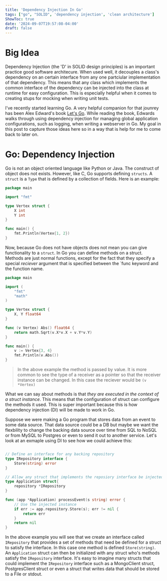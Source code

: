 ```yaml
---
title: 'Dependency Injection In Go'
tags: ["go", "SOLID", 'dependency injection', 'clean architecture']
ShowToc: true
date: '2024-09-07T19:57:08-04:00'
draft: false
---
```

# Big Idea

Dependency Injection (the 'D' in SOLID design principles) is an important practice good software architecure. When used well, it decouples a class's dependency on an certain interface from any one partciular implementation of that dependency. This means that any class which implements the common interface of the dependency can be injected into the class at runtime for easy configuration. This is especially helpful when it comes to creating stups for mocking when writing unit tests.

I've recently started learning Go. A very helpful companion for that jounrey has been Alex Edward's book [Let's Go](https://lets-go.alexedwards.net). While reading the book, Edwards walks through using dependency injection for managing global application configurations, such as logging, when writing a webserver in Go. My goal in this post to capture those ideas here so in a way that is help for me to come back to later on.


# Go: Dependency Injection

Go is not an object oriented language like Python or Java. The construct of object does not exists. However, like C, Go supports defining `structs`. A `struct` is a `Type` that is defined by a collection of fields. Here is an example:
```go
package main

import "fmt"

type Vertex struct {
	X int
	Y int
}

func main() {
	fmt.Println(Vertex{1, 2})
}
```

Now, because Go does not have objects does not mean you can give functionality to a `struct`. In Go you can define methods on a struct. Methods are just normal functions, except for the fact that they specify a special *reciever* argument that is specified between the `func keyword and  the function name.

```go
package main

import (
	"fmt"
	"math"
)

type Vertex struct {
	X, Y float64
}

func (v Vertex) Abs() float64 {
	return math.Sqrt(v.X*v.X + v.Y*v.Y)
}

func main() {
	v := Vertex{3, 4}
	fmt.Println(v.Abs())
}
```

> In the above example the method is passed by value. It is more common to see the type of a receiver as a pointer so that the receiver instance can be changed. In this case the reciever would be `(v *Vertex)`

What we can say about methods is that *they are executed in the context of a struct instance*. This means that the configuration of struct can configure the methods it used. This is super important because this is how dependency injection (DI) will be made to work in Go.

Suppose we were making a Go program that stores data from an event to some data source. That data source could be a DB but maybe we want the flexbility to change the backing data source over time from SQL to NoSQL or from MySQL to Postgres or even to send it out to another service. Let's look at an exmaple using DI to see how we could achieve this:

```go

// Define an interface for any backing repository
type IRepository interface {
    Store(string) error
}

// Allow any struct that implements the reposiory interface be injected into the Application
type Application struct{
    repository *IRepository
}

func (app *Application) processEvent(s string) error {
    // Use the injected instance
    if err := app.repository.Store(s); err != nil {
        return err
    }
    return nil
}
```

In the above example you will see that we create an interface called `IRepository` that provides a set of methods that need be defined for a struct to satisfy the interface. In this case one method is defined `Store(string)`. An `Application` struct can then be initialized with any struct who's methods satisfy the `IRepository` interface. It's easy to imagine many structs that could implement the `IRepository` interface such as a MongoClient struct, PostgresClient struct or even a struct that writes data that should be stored to a File or stdout.

